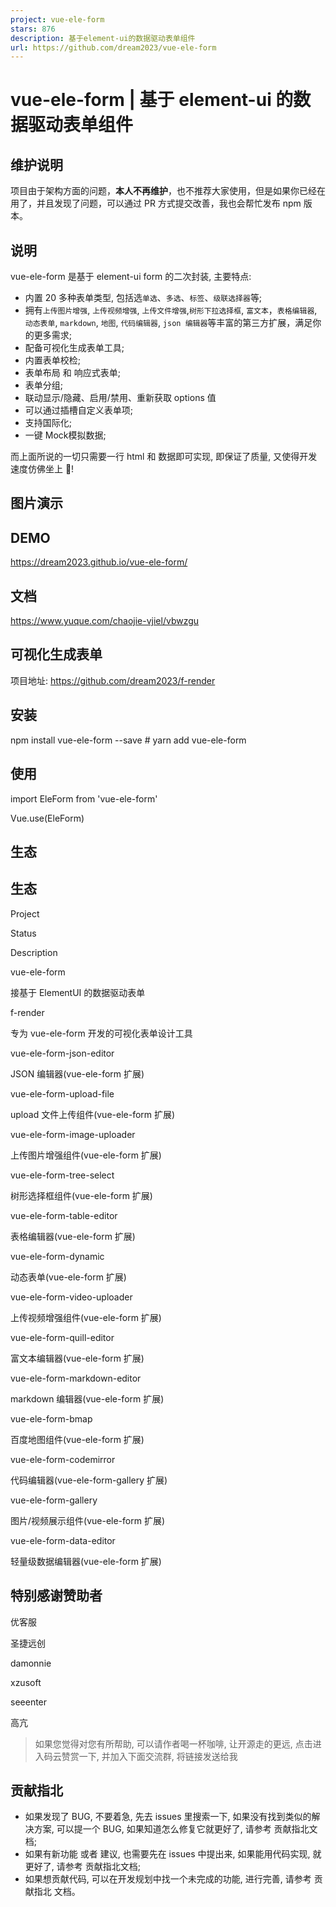 ```yaml
---
project: vue-ele-form
stars: 876
description: 基于element-ui的数据驱动表单组件
url: https://github.com/dream2023/vue-ele-form
---
```


vue-ele-form | 基于 element-ui 的数据驱动表单组件
======================================

维护说明
----

项目由于架构方面的问题，**本人不再维护**，也不推荐大家使用，但是如果你已经在用了，并且发现了问题，可以通过 PR 方式提交改善，我也会帮忙发布 npm 版本。

说明
--

vue-ele-form 是基于 element-ui form 的二次封装, 主要特点:

-   内置 20 多种表单类型, 包括选`单选`、`多选`、`标签`、`级联选择器`等;
-   拥有`上传图片增强`, `上传视频增强`, `上传文件增强`,`树形下拉选择框`, `富文本`，`表格编辑器`, `动态表单`, `markdown`, `地图`, `代码编辑器`, `json 编辑器`等丰富的第三方扩展，满足你的更多需求;
-   配备可视化生成表单工具;
-   内置表单校检;
-   表单布局 和 响应式表单;
-   表单分组;
-   联动显示/隐藏、启用/禁用、重新获取 options 值
-   可以通过插槽自定义表单项;
-   支持国际化;
-   一键 Mock模拟数据;

而上面所说的一切只需要一行 html 和 数据即可实现, 即保证了质量, 又使得开发速度仿佛坐上 🚀!

图片演示
----

DEMO
----

https://dream2023.github.io/vue-ele-form/

文档
--

https://www.yuque.com/chaojie-vjiel/vbwzgu

可视化生成表单
-------

项目地址: https://github.com/dream2023/f-render

安装
--

npm install vue-ele-form --save # yarn add vue-ele-form

使用
--

import EleForm from 'vue-ele-form'

Vue.use(EleForm)

生态
--

生态
--

Project

Status

Description

vue-ele-form

接基于 ElementUI 的数据驱动表单

f-render

专为 vue-ele-form 开发的可视化表单设计工具

vue-ele-form-json-editor

JSON 编辑器(vue-ele-form 扩展)

vue-ele-form-upload-file

upload 文件上传组件(vue-ele-form 扩展)

vue-ele-form-image-uploader

上传图片增强组件(vue-ele-form 扩展)

vue-ele-form-tree-select

树形选择框组件(vue-ele-form 扩展)

vue-ele-form-table-editor

表格编辑器(vue-ele-form 扩展)

vue-ele-form-dynamic

动态表单(vue-ele-form 扩展)

vue-ele-form-video-uploader

上传视频增强组件(vue-ele-form 扩展)

vue-ele-form-quill-editor

富文本编辑器(vue-ele-form 扩展)

vue-ele-form-markdown-editor

markdown 编辑器(vue-ele-form 扩展)

vue-ele-form-bmap

百度地图组件(vue-ele-form 扩展)

vue-ele-form-codemirror

代码编辑器(vue-ele-form-gallery 扩展)

vue-ele-form-gallery

图片/视频展示组件(vue-ele-form 扩展)

vue-ele-form-data-editor

轻量级数据编辑器(vue-ele-form 扩展)

特别感谢赞助者
-------

优客服

圣捷远创

damonnie

xzusoft

seeenter

高亢

> 如果您觉得对您有所帮助, 可以请作者喝一杯咖啡, 让开源走的更远, 点击进入码云赞赏一下, 并加入下面交流群, 将链接发送给我

贡献指北
----

-   如果发现了 BUG, 不要着急, 先去 issues 里搜索一下, 如果没有找到类似的解决方案, 可以提一个 BUG, 如果知道怎么修复它就更好了, 请参考 贡献指北文档;
-   如果有新功能 或者 建议, 也需要先在 issues 中提出来, 如果能用代码实现, 就更好了, 请参考 贡献指北文档;
-   如果想贡献代码, 可以在开发规划中找一个未完成的功能, 进行完善, 请参考 贡献指北 文档。
